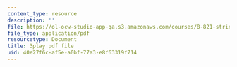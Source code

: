 ```yaml
---
content_type: resource
description: ''
file: https://ol-ocw-studio-app-qa.s3.amazonaws.com/courses/8-821-string-theory-and-holographic-duality-fall-2014/40e27f6caf5ea0bf77a3e8f63319f714_nW4vp_upvmE.pdf
file_type: application/pdf
resourcetype: Document
title: 3play pdf file
uid: 40e27f6c-af5e-a0bf-77a3-e8f63319f714
---
```

